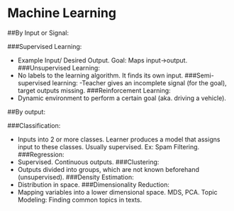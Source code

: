 # Machine Learning

##By Input or Signal:

###Supervised Learning:
- Example Input/ Desired Output. Goal: Maps input->output.
###Unsupervised Learning:
- No labels to the learning algorithm. It finds its own input.
###Semi-supervised learning:
-Teacher gives an incomplete signal (for the goal), target outputs missing.
###Reinforcement Learning:
- Dynamic environment to perform a certain goal (aka. driving a vehicle).

##By output:

###Classification:
- Inputs into 2 or more classes. Learner produces a model that assigns input to these classes. Usually supervised. Ex: Spam Filtering.
###Regression:
- Supervised. Continuous outputs.
###Clustering:
- Outputs divided into groups, which are not known beforehand (unsupervised).
###Density Estimation:
- Distribution in space.
###Dimensionality Reduction:
-  Mapping variables into a lower dimensional space. MDS, PCA. Topic Modeling: Finding common topics in texts.


